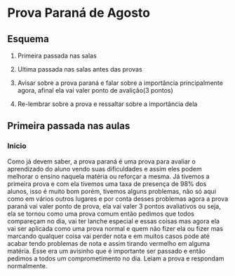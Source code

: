 # Prova Paraná de Agosto


## Esquema
1. Primeira passada nas salas
2. Ultima passada nas salas antes das provas


1. Avisar sobre a prova paraná e falar sobre a importância principalmente agora, afinal ela vai valer ponto de avalição(3 pontos)
2. Re-lembrar sobre a prova e ressaltar sobre a importância dela


## Primeira passada nas aulas
### Inicio
Como já devem saber, a prova paraná é uma prova para avaliar o aprendizado do aluno vendo suas dificuldades e assim eles podem melhorar o ensino naquela matéria ou reforçar a mesma. Já tivemos a primeira prova e com ela tivemos uma taxa de presença de 98% dos alunos, isso é muito bom porém, tivemos alguns problemas, não só aqui como em vários outros lugares e por conta desses problemas agora a prova paraná vai valer ponto de prova, ela vai valer 3 pontos avaliativos ou seja, ela se tornou como uma prova comum então pedimos que todos compareçam no dia, vai ter lanche especial e essas coisas mas agora ela vai ser aplicada como uma prova normal e quem não fizer ela ou fizer mas marcando qualquer coisa vai perder nota e em muitos casos pode até acabar tendo problemas de nota e assim tirando vermelho em alguma matéria. Esse era um avisinho que é importante ser passado e então pedimos a todos um comprometimento no dia. Leiam a prova e respondam normalmente.

